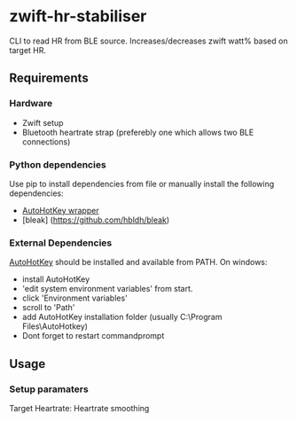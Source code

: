 # zwift-hr-stabiliser
CLI to read HR from BLE source. Increases/decreases zwift watt% based on target HR. 

## Requirements

### Hardware
- Zwift setup 
- Bluetooth heartrate strap (preferebly one which allows two BLE connections)

### Python dependencies
Use pip to install dependencies from file or manually install the following dependencies:
- [AutoHotKey wrapper]( https://github.com/spyoungtech/ahk)
- [bleak] (https://github.com/hbldh/bleak)

### External Dependencies
[AutoHotKey](https://www.autohotkey.com/)
should be installed and available from PATH. 
On windows: 
- install AutoHotKey
- 'edit system environment variables' from start. 
- click 'Environment variables' 
- scroll to 'Path'
- add AutoHotKey installation folder (usually C:\Program Files\AutoHotkey)
- Dont forget to restart commandprompt

## Usage
### Setup paramaters
Target Heartrate:
Heartrate smoothing
